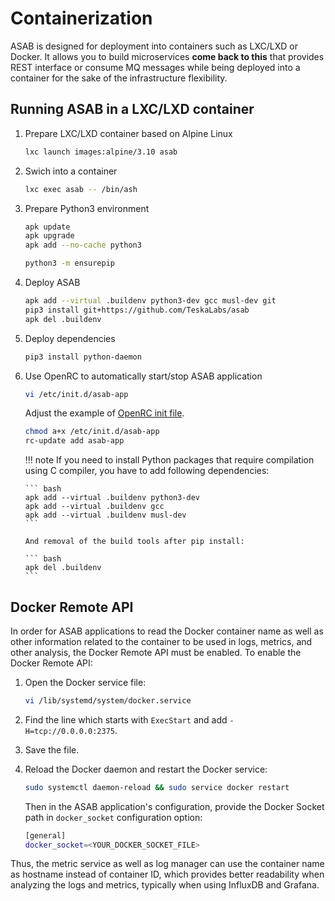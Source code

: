 # Containerization

ASAB is designed for deployment into containers such as LXC/LXD or Docker. It allows you to build microservices **come back to this** that provides REST interface or consume MQ messages while being deployed into a container for the sake of the infrastructure flexibility.

## Running ASAB in a LXC/LXD container

1.  Prepare LXC/LXD container based on Alpine Linux

    ``` bash
    lxc launch images:alpine/3.10 asab
    ```

2.  Swich into a container

    ``` bash
    lxc exec asab -- /bin/ash
    ```

3.  Prepare Python3 environment

    ``` bash
    apk update
    apk upgrade
    apk add --no-cache python3

    python3 -m ensurepip
    ```

4.  Deploy ASAB

    ``` bash
    apk add --virtual .buildenv python3-dev gcc musl-dev git
    pip3 install git+https://github.com/TeskaLabs/asab
    apk del .buildenv
    ```

5.  Deploy dependencies

    ``` bash
    pip3 install python-daemon
    ```

6.  Use OpenRC to automatically start/stop ASAB application

    ``` bash
    vi /etc/init.d/asab-app
    ```

    Adjust the example of [OpenRC init
    file](https://github.com/TeskaLabs/asab/blob/master/doc/asab-openrc).

    ``` bash
    chmod a+x /etc/init.d/asab-app
    rc-update add asab-app
    ```

    !!! note
        If you need to install Python packages that require compilation
        using C compiler, you have to add following dependencies:

        ``` bash
        apk add --virtual .buildenv python3-dev
        apk add --virtual .buildenv gcc
        apk add --virtual .buildenv musl-dev
        ```

        And removal of the build tools after pip install:

        ``` bash
        apk del .buildenv
        ```

## Docker Remote API

In order for ASAB applications to read the Docker container name as well
as other information related to the container to be used in logs,
metrics, and other analysis, the Docker Remote API must be enabled. To enable the Docker Remote API:

1.  Open the Docker service file:

    ``` bash
    vi /lib/systemd/system/docker.service
    ```

2.  Find the line which starts with `ExecStart` and add `-H=tcp://0.0.0.0:2375`.
3.  Save the file.
4.  Reload the Docker daemon and restart the Docker service:

    ``` bash
    sudo systemctl daemon-reload && sudo service docker restart
    ```

    Then in the ASAB application's configuration, provide the Docker Socket
    path in `docker_socket` configuration option:

    ``` bash
    [general]
    docker_socket=<YOUR_DOCKER_SOCKET_FILE>
    ```

Thus, the metric service as well as log manager can use the container
name as hostname instead of container ID, which provides better
readability when analyzing the logs and metrics, typically when using
InfluxDB and Grafana.
